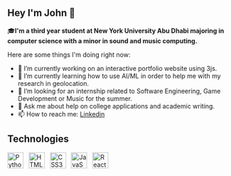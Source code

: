 ## Hey I'm John 👋
:mortar_board:**I'm a third year student at New York University Abu Dhabi majoring in computer science with a minor in sound and music computing.**

Here are some things I'm doing right now:

- 🔭 I’m currently working on an interactive portfolio website using 3js.
- 🌱 I’m currently learning how to use AI/ML in order to help me with my research in geolocation.
- 🤔 I’m looking for an internship related to Software Engineering, Game Development or Music for the summer. 
- 💬 Ask me about help on college applications and academic writing.
- 📫 How to reach me: [Linkedin](https://www.linkedin.com/in/john-yun-moe-a2b152230/)

## Technologies

<p align="left">
<a href="https://www.python.org/" target="_blank" rel="noreferrer"><img src="./img/python.svg" width="36" height="36" alt="Python" /></a> &nbsp;
<a href="https://developer.mozilla.org/en-US/docs/Glossary/HTML5" target="_blank" rel="noreferrer"><img src="./img/html-5.svg" width="36" height="36" alt="HTML5" /></a> &nbsp;
<a href="https://www.w3.org/TR/CSS/#css" target="_blank" rel="noreferrer"><img src="./img/css-3.svg" width="36" height="36" alt="CSS3" /></a> &nbsp;
<a href="https://developer.mozilla.org/en-US/docs/Web/JavaScript" target="_blank" rel="noreferrer"><img src="./img/javascript.svg" width="36" height="36" alt="JavaScript" /></a> &nbsp;
<a href="https://reactjs.org/" target="_blank" rel="noreferrer"><img src="./img/react.svg" width="36" height="36" alt="React" /></a> &nbsp;
</p>

